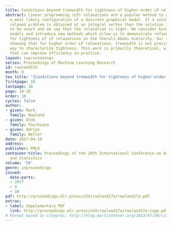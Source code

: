 ```yaml
---
title: Conditions beyond treewidth for tightness of higher-order LP relaxations
abstract: Linear programming (LP) relaxations are a popular method to attempt to find
  a most likely configuration of a discrete graphical model. If a solution to the
  relaxed problem is obtained at an integral vertex then the solution is guaranteed
  to be exact and we say that the relaxation is tight. We consider binary pairwise
  models and introduce new methods which allow us to demonstrate refined conditions
  for tightness of LP relaxations in the Sherali-Adams hierarchy. Our results include
  showing that for higher order LP relaxations, treewidth is not precisely the right
  way to characterize tightness. This work is primarily theoretical, with insights
  that can improve efficiency in practice.
layout: inproceedings
series: Proceedings of Machine Learning Research
id: rowland17a
month: 0
tex_title: "{Conditions beyond treewidth for tightness of higher-order LP relaxations}"
firstpage: 10
lastpage: 18
page: 10-18
order: 10
cycles: false
author:
- given: Mark
  family: Rowland
- given: Aldo
  family: Pacchiano
- given: Adrian
  family: Weller
date: 2017-04-10
address: 
publisher: PMLR
container-title: Proceedings of the 20th International Conference on Artificial Intelligence
  and Statistics
volume: '54'
genre: inproceedings
issued:
  date-parts:
  - 2017
  - 4
  - 10
pdf: http://proceedings.mlr.press/v54/rowland17a/rowland17a.pdf
extras:
- label: Supplementary PDF
  link: http://proceedings.mlr.press/v54/rowland17a/rowland17a-supp.pdf
# Format based on citeproc: http://blog.martinfenner.org/2013/07/30/citeproc-yaml-for-bibliographies/
---
```


